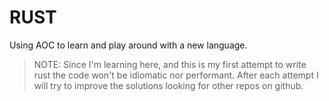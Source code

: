 # RUST

Using AOC to learn and play around with a new language.

> NOTE:
> Since I'm learning here, and this is my first attempt to write rust
> the code won't be idiomatic nor performant. After each attempt I will
> try to improve the solutions looking for other repos on github.

